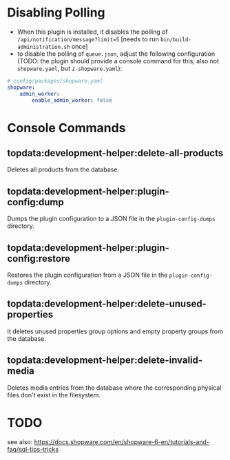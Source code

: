 
# Disabling Polling
- When this plugin is installed, it disables the polling of `/api/notification/message?limit=5` [needs to run `bin/build-administration.sh` once]
- to disable the polling of `queue.json`, adjust the following configuration 
  (TODO: the plugin should provide a console command for this, also not `shopware.yaml`, but `z-shopware.yaml`): 
```yaml
# config/packages/shopware.yaml
shopware:
    admin_worker:
        enable_admin_worker: false
```


# Console Commands

## topdata:development-helper:delete-all-products
Deletes all products from the database.

## topdata:development-helper:plugin-config:dump
Dumps the plugin configuration to a JSON file in the `plugin-config-dumps` directory.

## topdata:development-helper:plugin-config:restore
Restores the plugin configuration from a JSON file in the `plugin-config-dumps` directory.

## topdata:development-helper:delete-unused-properties
It deletes unused properties group options and empty property groups from the database.

## topdata:development-helper:delete-invalid-media
Deletes media entries from the database where the corresponding physical files don't exist in the filesystem.

# TODO

see also: https://docs.shopware.com/en/shopware-6-en/tutorials-and-faq/sql-tips-tricks


